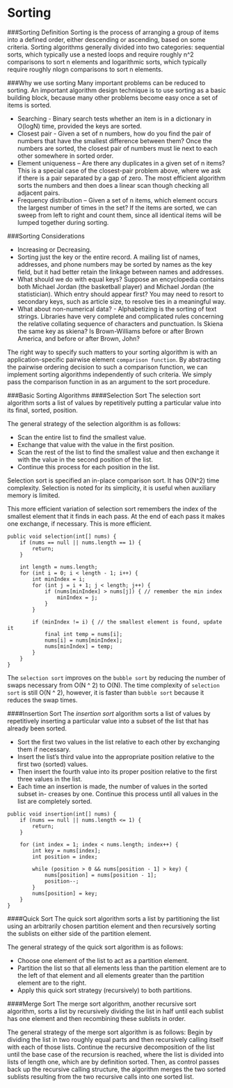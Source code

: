Sorting
=======
###Sorting Definition
Sorting is the process of arranging a group of items into a defined order, either descending or ascending, based on some criteria. Sorting algorithms generally divided into two categories: sequential sorts, which typically use a nested loops and require roughly n^2 comparisons to sort n elements and logarithmic sorts, which typically require roughly nlogn comparisons to sort n elements.

###Why we use sorting
Many important problems can be reduced to sorting. An important algorithm design technique is to use sorting as a basic building block, because many other problems become easy once a set of items is sorted.
+ Searching - Binary search tests whether an item is in a dictionary in O(logN) time, provided the keys are sorted.
+ Closest pair - Given a set of n numbers, how do you find the pair of numbers that have the smallest difference between them? Once the numbers are sorted, the closest pair of numbers must lie next to each other somewhere in sorted order.
+ Element uniqueness – Are there any duplicates in a given set of n items? This is a special case of the closest-pair problem above, where we ask if there is a pair separated by a gap of zero. The most efficient algorithm sorts the numbers and then does a linear scan though checking all adjacent pairs.
+ Frequency distribution – Given a set of n items, which element occurs the largest number of times in the set? If the items are sorted, we can sweep
from left to right and count them, since all identical items will be lumped together during sorting.

###Sorting Considerations
+ Increasing or Decreasing.
+ Sorting just the key or the entire record. A mailing list of names, addresses, and phone numbers may be sorted by names as the key field, but it
had better retain the linkage between names and addresses.
+ What should we do with equal keys? Suppose an encyclopedia contains both Michael Jordan (the basketball player) and Michael Jordan (the statistician). Which entry should appear first? You may need to resort to secondary keys, such as article size, to resolve ties in a meaningful way.
+ What about non-numerical data? - Alphabetizing is the sorting of text strings. Libraries have very complete and complicated rules concerning the relative collating sequence of characters and punctuation. Is Skiena the same key as skiena? Is Brown-Williams before or after Brown America, and before or after Brown, John?

The right way to specify such matters to your sorting algorithm is with an application-specific pairwise element `comparison function`. By abstracting the pairwise ordering decision to such a comparison function, we can implement sorting algorithms independently of such criteria. We simply pass the comparison function in as an argument to the sort procedure.

###Basic Sorting Algorithms
####Selection Sort
The selection sort algorithm sorts a list of values by repetitively putting a particular value into its final, sorted, position.

The general strategy of the selection algorithm is as follows:
+ Scan the entire list to find the smallest value.
+ Exchange that value with the value in the first position.
+ Scan the rest of the list to find the smallest value and then exchange it with the value in the second position of the list.
+ Continue this process for each position in the list.

Selection sort is specified an in-place comparison sort. It has O(N^2) time complexity. Selection is noted for its simplicity, it is useful when auxiliary memory is limited.

This more efficient variation of selection sort remembers the index of the smallest element that it finds in each pass. At the end of each pass it makes one exchange, if necessary. This is more efficient.
```
public void selection(int[] nums) {
    if (nums == null || nums.length == 1) {
        return;
    }

    int length = nums.length;
    for (int i = 0; i < length - 1; i++) {
        int minIndex = i;
        for (int j = i + 1; j < length; j++) {
            if (nums[minIndex] > nums[j]) { // remember the min index
                minIndex = j;
            }
        }

        if (minIndex != i) { // the smallest element is found, update it
            final int temp = nums[i];
            nums[i] = nums[minIndex];
            nums[minIndex] = temp;
        }
    }
}
```

The `selection sort` improves on the `bubble sort` by reducing the number of swaps necessary from O(N ^ 2) to O(N). The time complexity of `selection sort` is still O(N ^ 2), however, it is faster than `bubble sort` because it reduces the swap times.

####Insertion Sort
The _insertion sort_ algorithm sorts a list of values by repetitively inserting a particular value into a subset of the list that has already been sorted.

+ Sort the first two values in the list relative to each other by exchanging them if necessary.
+ Insert the list’s third value into the appropriate position relative to the first two (sorted) values.
+ Then insert the fourth value into its proper position relative to the first three values in the list.
+ Each time an insertion is made, the number of values in the sorted subset in- creases by one. Continue this process until all values in the list are completely sorted.

```
public void insertion(int[] nums) {
    if (nums == null || nums.length <= 1) {
        return;
    }

    for (int index = 1; index < nums.length; index++) {
        int key = nums[index];
        int position = index;

        while (position > 0 && nums[position - 1] > key) {
            nums[position] = nums[position - 1];
            position--;
        }
        nums[position] = key;
    }
}
```

####Quick Sort
The quick sort algorithm sorts a list by partitioning the list using an arbitrarily chosen partition element and then recursively sorting the sublists on either side of the partition element.

The general strategy of the quick sort algorithm is as follows:
+ Choose one element of the list to act as a partition element.
+ Partition the list so that all elements less than the partition element are to the left of that element and all elements greater than the partition element are to the right.
+ Apply this quick sort strategy (recursively) to both partitions.

####Merge Sort
The merge sort algorithm, another recursive sort algorithm, sorts a list by recursively dividing the list in half until each sublist has one element and then recombining these sublists in order.

The general strategy of the merge sort algorithm is as follows: Begin by dividing the list in two roughly equal parts and then recursively calling itself with each of those lists. Continue the recursive decomposition of the list until the base case of the recursion is reached, where the list is divided into lists of length one, which are by definition sorted. Then, as control passes back up the recursive calling structure, the algorithm merges the two sorted sublists resulting from the two recursive calls into one sorted list.

